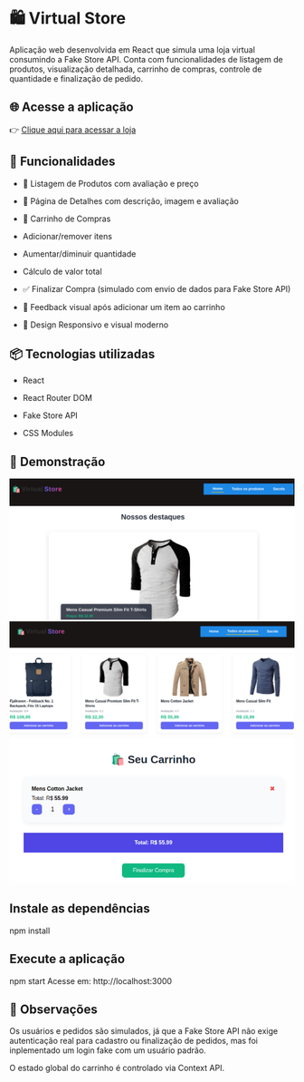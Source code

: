 # 🛍️ Virtual Store

Aplicação web desenvolvida em React que simula uma loja virtual consumindo a Fake Store API. Conta com funcionalidades de listagem de produtos, visualização detalhada, carrinho de compras, controle de quantidade e finalização de pedido.

## 🌐 Acesse a aplicação

👉 [Clique aqui para acessar a loja](https://virtul-store.onrender.com)

## 🚀 Funcionalidades

- 🔎 Listagem de Produtos com avaliação e preço

- 📄 Página de Detalhes com descrição, imagem e avaliação

- 🛒 Carrinho de Compras

- Adicionar/remover itens

- Aumentar/diminuir quantidade

- Cálculo de valor total

- ✅ Finalizar Compra (simulado com envio de dados para Fake Store API)

- 💬 Feedback visual após adicionar um item ao carrinho

- 🎯 Design Responsivo e visual moderno

## 📦 Tecnologias utilizadas

- React

- React Router DOM

- Fake Store API

- CSS Modules

## 📸 Demonstração

![Preview da aplicação](./public/capturas/home.png)
![Preview da aplicação](./public/capturas/lista.png)
![Preview da aplicação](./public/capturas/carrinho.png)

## Instale as dependências

npm install

## Execute a aplicação

npm start
Acesse em: http://localhost:3000

## 📌 Observações

Os usuários e pedidos são simulados, já que a Fake Store API não exige autenticação real para cadastro ou finalização de pedidos, mas foi inplementado um login fake com um usuário padrão.

O estado global do carrinho é controlado via Context API.
